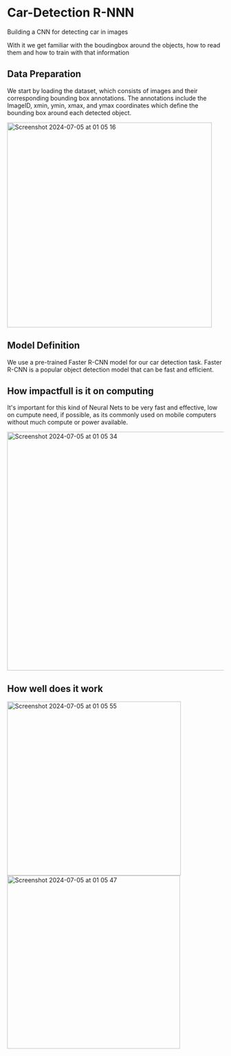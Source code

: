 # Car-Detection R-NNN

Building a CNN for detecting car in images

With it we get familiar with the boudingbox around the objects, how to read them and how to train with that information

## Data Preparation

We start by loading the dataset, which consists of images and their corresponding bounding box annotations. The annotations include the ImageID, xmin, ymin, xmax, and ymax coordinates which define the bounding box around each detected object.

<img width="476" alt="Screenshot 2024-07-05 at 01 05 16" src="https://github.com/vtortega/Car-Detection/assets/112141870/113f18bd-4d85-432b-8db4-2fe1ab53f9fe">

## Model Definition

We use a pre-trained Faster R-CNN model for our car detection task. Faster R-CNN is a popular object detection model that can be fast and efficient.

## How impactfull is it on computing

It's important for this kind of Neural Nets to be very fast and effective, low on cumpute need, if possible, as its commonly used on mobile computers without much compute or power available.

<img width="554" alt="Screenshot 2024-07-05 at 01 05 34" src="https://github.com/vtortega/Car-Detection/assets/112141870/8d378197-e7b4-4fac-9b9a-fe6411a0fb52">

## How well does it work 

<img width="404" alt="Screenshot 2024-07-05 at 01 05 55" src="https://github.com/vtortega/Car-Detection/assets/112141870/abd0cd5c-9d6f-4c9c-b89d-558d980d0228">



<img width="402" alt="Screenshot 2024-07-05 at 01 05 47" src="https://github.com/vtortega/Car-Detection/assets/112141870/7b0c00a2-6ebf-423d-8720-937725808d70">


